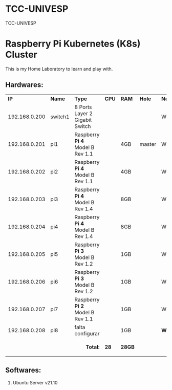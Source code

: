 # TCC-UNIVESP
TCC-UNIVESP
# Raspberry Pi Kubernetes (K8s) Cluster
This is my Home Laboratory to learn and play with.

## Hardwares:

<table>
  <tr>
   <td><strong>IP</strong>
   </td>
   <td><strong>Name</strong>
   </td>
   <td><strong>Type</strong>
   </td>
   <td><strong>CPU</strong>
   </td>
   <td><strong>RAM</strong>
   </td>
   <td><strong>Hole</strong>
   </td>
   <td><strong>Network</strong>
   </td>
   <td><strong>SO</strong>
   </td>
  </tr>
  <tr>
   <td>192.168.0.200
   </td>
   <td>switch1
   </td>
   <td>8 Ports Layer 2 Gigabit Switch
   </td>
   <td>
   </td>
   <td>
   </td>
   <td>
   </td>
   <td>Wired
   </td>
   <td>
   </td>
  </tr>
  <tr>
   <td>192.168.0.201
   </td>
   <td>pi1
   </td>
   <td>Raspberry <strong>Pi 4</strong> Model B Rev 1.1
   </td>
   <td>
   </td>
   <td>4GB
   </td>
   <td>master
   </td>
   <td>Wired
   </td>
   <td>64bits
   </td>
  </tr>
  <tr>
   <td>192.168.0.202
   </td>
   <td>pi2
   </td>
   <td>Raspberry <strong>Pi 4</strong> Model B Rev 1.1
   </td>
   <td>
   </td>
   <td>4GB
   </td>
   <td>
   </td>
   <td>Wired
   </td>
   <td>64bits
   </td>
  </tr>
  <tr>
   <td>192.168.0.203
   </td>
   <td>pi3
   </td>
   <td>Raspberry <strong>Pi 4</strong> Model B Rev 1.4
   </td>
   <td>
   </td>
   <td>8GB
   </td>
   <td>
   </td>
   <td>Wired
   </td>
   <td>64bits
   </td>
  </tr>
  <tr>
   <td>192.168.0.204
   </td>
   <td>pi4
   </td>
   <td>Raspberry <strong>Pi 4</strong> Model B Rev 1.4
   </td>
   <td>
   </td>
   <td>8GB
   </td>
   <td>
   </td>
   <td>Wired
   </td>
   <td>64bits
   </td>
  </tr>
  <tr>
   <td>192.168.0.205
   </td>
   <td>pi5
   </td>
   <td>Raspberry <strong>Pi 3</strong> Model B Rev 1.2
   </td>
   <td>
   </td>
   <td>1GB
   </td>
   <td>
   </td>
   <td>Wired
   </td>
   <td>64bits
   </td>
  </tr>
  <tr>
   <td>192.168.0.206
   </td>
   <td>pi6
   </td>
   <td>Raspberry <strong>Pi 3</strong> Model B Rev 1.2
   </td>
   <td>
   </td>
   <td>1GB
   </td>
   <td>
   </td>
   <td>Wired
   </td>
   <td>64bits
   </td>
  </tr>
  <tr>
   <td>192.168.0.207
   </td>
   <td>pi7
   </td>
   <td>Raspberry <strong>Pi 2</strong> Model B Rev 1.1
   </td>
   <td>
   </td>
   <td>1GB
   </td>
   <td>
   </td>
   <td>Wired
   </td>
   <td>32bits
   </td>
  </tr>
  <tr>
   <td>192.168.0.208
   </td>
   <td>pi8
   </td>
   <td>falta configurar
   </td>
   <td>
   </td>
   <td>1GB
   </td>
   <td>
   </td>
   <td><strong>Wifi</strong>
   </td>
   <td>32bits
   </td>
  </tr>
  <tr>
   <td colspan="3" ><p style="text-align: right">
<strong>Total: </strong></p>

   </td>
   <td><strong>28</strong>
   </td>
   <td><strong>28GB</strong>
   </td>
   <td colspan="3" >
   </td>
  </tr>
</table>

## Softwares:
1. Ubuntu Server v21.10
